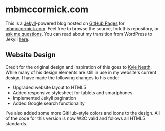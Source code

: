 # mbmccormick.com

This is a [Jekyll](http://github.com/mojombo/jekyll)-powered blog hosted on [GitHub Pages](http://pages.github.com/) for [mbmccormick.com](http://mbmccormick.com). Feel free to browse the source, fork this repository, or [ask me questions](http://twitter.com/mbmccormick). You can read about my transition from WordPress to Jekyll [here](http://mbmccormick.com/2011/10/ditching-wordpress-for-jekyll-and-github/).

## Website Design

Credit for the original design and inspiration of this goes to [Kyle Neath](http://warpspire.com). While many of his design elements are still in use in my website's current design, I have made the following changes to his code:

* Upgraded website layout to HTML5
* Added responsive stylesheet for tablets and smartphones
* Implemented Jekyll pagination
* Added Google search functionality

I've also added some more GitHub-style colors and icons to the design. All of the code for this version is now W3C valid and follows all HTML5 standards.